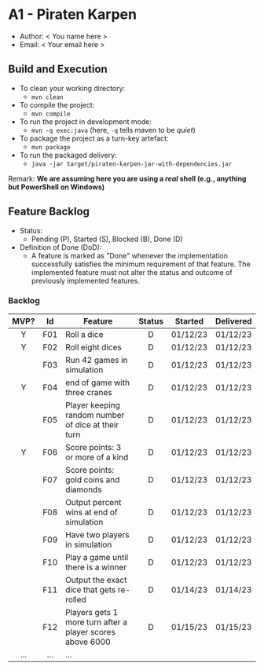 # A1 - Piraten Karpen

  * Author: < You name here >
  * Email: < Your email here >

## Build and Execution

  * To clean your working directory:
    * `mvn clean`
  * To compile the project:
    * `mvn compile`
  * To run the project in development mode:
    * `mvn -q exec:java` (here, `-q` tells maven to be _quiet_)
  * To package the project as a turn-key artefact:
    * `mvn package`
  * To run the packaged delivery:
    * `java -jar target/piraten-karpen-jar-with-dependencies.jar` 

Remark: **We are assuming here you are using a _real_ shell (e.g., anything but PowerShell on Windows)**

## Feature Backlog

 * Status: 
   * Pending (P), Started (S), Blocked (B), Done (D)
 * Definition of Done (DoD):
   * A feature is marked as "Done" whenever the implementation successfully satisfies the minimum requirement of that feature. The implemented feature must not alter the status and outcome of previously implemented features. 

### Backlog 

| MVP? | Id  | Feature  | Status  |  Started  | Delivered |
| :-:  |:-:  |---       | :-:     | :-:       | :-:       |
| Y   | F01 | Roll a dice |  D | 01/12/23 | 01/12/23 |
| Y   | F02 | Roll eight dices  |  D | 01/12/23  | 01/12/23 |
|    | F03 | Run 42 games in simulation  |  D  |  01/12/23 | 01/12/23 |
| Y   | F04 | end of game with three cranes | D | 01/12/23 | 01/12/23 |
|    | F05 | Player keeping random number of dice at their turn | D | 01/12/23 | 01/12/23 | 
| Y   | F06 | Score points: 3 or more of a kind | D | 01/12/23 | 01/12/23 |
|    | F07 | Score points: gold coins and diamonds | D | 01/12/23 | 01/12/23 | 
|    | F08 | Output percent wins at end of simulation | D | 01/12/23 | 01/12/23 |
|    | F09 | Have two players in simulation | D | 01/12/23 | 01/12/23 |
|    | F10 | Play a game until there is a winner | D | 01/12/23 | 01/12/23 |
|    | F11 | Output the exact dice that gets re-rolled | D | 01/14/23 | 01/14/23 |
|    | F12 | Players gets 1 more turn after a player scores above 6000 | D | 01/15/23 | 01/15/23 |
| ... | ... | ... |

